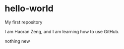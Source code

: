 # hello-world
My first repository

I am Haoran Zeng, and I am learning how to use GitHub.

nothing new

